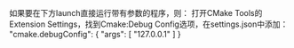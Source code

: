 ﻿如果要在下方launch直接运行带有参数的程序，则：
打开CMake Tools的Extension Settings，找到Cmake:Debug Config选项，在settings.json中添加：
	"cmake.debugConfig": {
        "args": [
            "127.0.0.1"
        ]
    }
